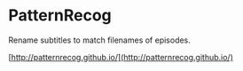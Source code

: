 # PatternRecog

Rename subtitles to match filenames of episodes.

[http://patternrecog.github.io/](http://patternrecog.github.io/)
